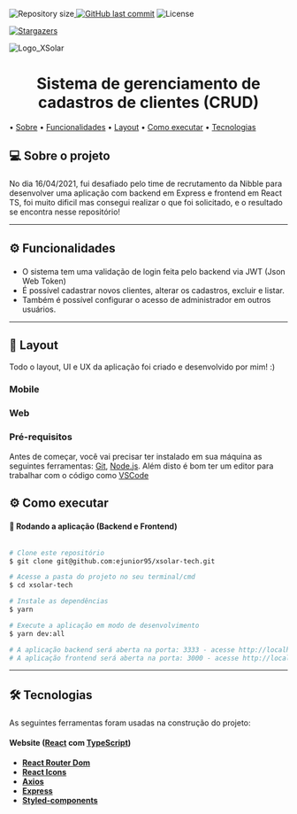 <p><img alt="Repository size" src="https://img.shields.io/github/repo-size/ejunior95/xsolar-tech"><a href="https://github.com/ejunior95/xsolar-tech/commits/main"> <img alt="GitHub last commit" src="https://img.shields.io/github/last-commit/ejunior95/xsolar-tech"></a> <img alt="License" src="https://img.shields.io/badge/license-MIT-brightgreen">

<a href="https://github.com/ejunior95/xsolar-tech/stargazers"><img alt="Stargazers" src="https://img.shields.io/github/stars/ejunior95/xsolar-tech?style=social"></a>
</p>

![Logo_XSolar](https://user-images.githubusercontent.com/59847806/117602436-1b9c4880-b127-11eb-9b14-5f1ff89c6173.png)
<h1 align="center">Sistema de gerenciamento de cadastros de clientes (CRUD)</h1>

<p>
  • <a href="#-sobre-o-projeto">Sobre</a>
  • <a href="#-funcionalidades">Funcionalidades</a>
  • <a href="#-layout">Layout</a>
  • <a href="#-como-executar-o-projeto">Como executar</a> 
  • <a href="#-tecnologias">Tecnologias</a>
</p>

## 💻 Sobre o projeto<p id="-sobre-o-projeto"></p>

No dia 16/04/2021, fui desafiado pelo time de recrutamento da Nibble para desenvolver uma aplicação com backend em Express e frontend em React TS, foi muito dificil mas consegui realizar o que foi solicitado, e o resultado se encontra nesse repositório!

---

## ⚙️ Funcionalidades<p id="-funcionalidades"></p>

- O sistema tem uma validação de login feita pelo backend via JWT (Json Web Token)
- É possível cadastrar novos clientes, alterar os cadastros, excluir e listar.
- Também é possível configurar o acesso de administrador em outros usuários.

---

## 🎨 Layout

Todo o layout, UI e UX da aplicação foi criado e desenvolvido por mim! :)

### Mobile


### Web


### Pré-requisitos

Antes de começar, você vai precisar ter instalado em sua máquina as seguintes ferramentas:
[Git](https://git-scm.com), [Node.js](https://nodejs.org/en/). 
Além disto é bom ter um editor para trabalhar com o código como [VSCode](https://code.visualstudio.com/)

## ⚙ Como executar<p id="-como-executar-o-projeto"></p>

#### 🧭 Rodando a aplicação (Backend e Frontend)

```bash

# Clone este repositório
$ git clone git@github.com:ejunior95/xsolar-tech.git

# Acesse a pasta do projeto no seu terminal/cmd
$ cd xsolar-tech

# Instale as dependências
$ yarn

# Execute a aplicação em modo de desenvolvimento
$ yarn dev:all

# A aplicação backend será aberta na porta: 3333 - acesse http://localhost:3333
# A aplicação frontend será aberta na porta: 3000 - acesse http://localhost:3000

```

---

## 🛠 Tecnologias<p id="-tecnologias"></p>

As seguintes ferramentas foram usadas na construção do projeto:

#### **Website**  ([React](https://reactjs.org/) com [TypeScript](https://www.typescriptlang.org/))

-   **[React Router Dom](https://github.com/ReactTraining/react-router/tree/master/packages/react-router-dom)**
-   **[React Icons](https://react-icons.github.io/react-icons/)**
-   **[Axios](https://github.com/axios/axios)**
-   **[Express](https://expressjs.com/pt-br/)**
-   **[Styled-components](https://styled-components.com/)**


